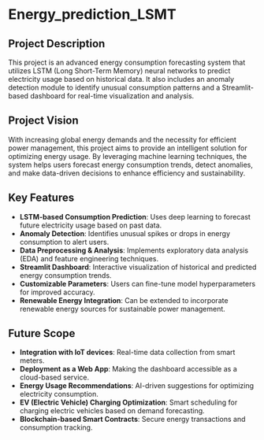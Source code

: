 # Energy_prediction_LSMT


## Project Description
This project is an advanced energy consumption forecasting system that utilizes LSTM (Long Short-Term Memory) neural networks to predict electricity usage based on historical data. It also includes an anomaly detection module to identify unusual consumption patterns and a Streamlit-based dashboard for real-time visualization and analysis.

## Project Vision
With increasing global energy demands and the necessity for efficient power management, this project aims to provide an intelligent solution for optimizing energy usage. By leveraging machine learning techniques, the system helps users forecast energy consumption trends, detect anomalies, and make data-driven decisions to enhance efficiency and sustainability.

## Key Features
- **LSTM-based Consumption Prediction**: Uses deep learning to forecast future electricity usage based on past data.
- **Anomaly Detection**: Identifies unusual spikes or drops in energy consumption to alert users.
- **Data Preprocessing & Analysis**: Implements exploratory data analysis (EDA) and feature engineering techniques.
- **Streamlit Dashboard**: Interactive visualization of historical and predicted energy consumption trends.
- **Customizable Parameters**: Users can fine-tune model hyperparameters for improved accuracy.
- **Renewable Energy Integration**: Can be extended to incorporate renewable energy sources for sustainable power management.

## Future Scope
- **Integration with IoT devices**: Real-time data collection from smart meters.
- **Deployment as a Web App**: Making the dashboard accessible as a cloud-based service.
- **Energy Usage Recommendations**: AI-driven suggestions for optimizing electricity consumption.
- **EV (Electric Vehicle) Charging Optimization**: Smart scheduling for charging electric vehicles based on demand forecasting.
- **Blockchain-based Smart Contracts**: Secure energy transactions and consumption tracking.



